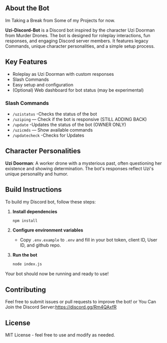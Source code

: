 ## About the Bot

Im Taking a Break from Some of my Projects for now.

**Uzi-Discord-Bot** is a Discord bot inspired by the character Uzi Doorman from Murder Drones. The bot is designed for roleplay interactions, fun responses, and engaging Discord server members. It features legacy Commands, unique character personalities, and a simple setup process.

## Key Features
- Roleplay as Uzi Doorman with custom responses
- Slash Commands 
- Easy setup and configuration
- (Optional) Web dashboard for bot status (may be experimental)


### Slash Commands

- `/uzistatus` -Checks the status of the bot
- `/uziping` — Check if the bot is responsive (STILL ADDING BACK)
- `/update` -Updates the status of the bot (OWNER ONLY)
- `/uzicmds` — Show available commands
- `/updatecheck` -Checks for Updates

## Character Personalities

**Uzi Doorman**: A worker drone with a mysterious past, often questioning her existence and showing determination. The bot's responses reflect Uzi's unique personality and humor.

## Build Instructions
To build my Discord bot, follow these steps:

1. **Install dependencies**
   ```bash
   npm install
   ```

2. **Configure environment variables**
   - Copy `.env.example` to `.env` and fill in your bot token, client ID, User ID, and github repo.


3. **Run the bot**
   ```bash
   node index.js
   ```

Your bot should now be running and ready to use!

## Contributing
Feel free to submit issues or pull requests to improve the bot! or You Can Join the Discord Server:https://discord.gg/Rm4QAxfR

## License
MIT License - feel free to use and modify as needed.
